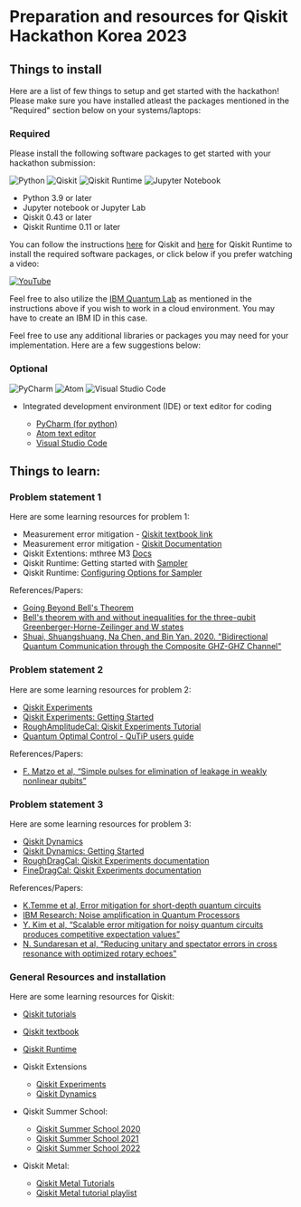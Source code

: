 # Preparation and resources for Qiskit Hackathon Korea 2023

## Things to install

Here are a list of few things to setup and get started with the hackathon! Please make sure you have installed atleast the packages mentioned in the "Required" section below on your systems/laptops:

### Required
Please install the following software packages to get started with your hackathon submission:  

![Python](https://img.shields.io/badge/python%203.x%20>=%203.9-3670A0?style=for-the-badge&logo=python&logoColor=ffdd54) ![Qiskit](https://img.shields.io/badge/Qiskit%200.43+-%236929C4.svg?style=for-the-badge&logo=Qiskit&logoColor=white)
![Qiskit Runtime](https://img.shields.io/badge/Qiskit-Runtime%200.11+-%236929C4.svg?style=for-the-badge&logo=Qiskit&logoColor=white&color=6929c4) ![Jupyter Notebook](https://img.shields.io/badge/jupyter-%23FA0F00.svg?style=for-the-badge&logo=jupyter&logoColor=white)

- Python 3.9 or later 
- Jupyter notebook or Jupyter Lab
- Qiskit 0.43 or later
- Qiskit Runtime 0.11 or later

You can follow the instructions [here](https://qiskit.org/documentation/getting_started.html) for Qiskit and [here](https://qiskit.org/ecosystem/ibm-runtime/getting_started.html) for Qiskit Runtime to install the required software packages, or click below if you prefer watching a video:  

[![YouTube](https://img.shields.io/badge/Youtube-Qiskit%20Installation-youtube%23FF0000.svg?style=for-the-badge&logo=YouTube&logoColor=FF0000&color=FFFFFF)](https://www.youtube.com/watch?v=1kRfHNUbkrg)

Feel free to also utilize the [IBM Quantum Lab](https://lab.quantum-computing.ibm.com/) as mentioned in the instructions above if you wish to work in a cloud environment. You may have to create an IBM ID in this case. 

Feel free to use any additional libraries or packages you may need for your implementation. Here are a few suggestions below:
### Optional 

 ![PyCharm](https://img.shields.io/badge/pycharm-143?style=for-the-badge&logo=pycharm&logoColor=black&color=black&labelColor=green) ![Atom](https://img.shields.io/badge/Atom-%2366595C.svg?style=for-the-badge&logo=atom&logoColor=white)  ![Visual Studio Code](https://img.shields.io/badge/Visual%20Studio%20Code-0078d7.svg?style=for-the-badge&logo=visual-studio-code&logoColor=white)

- Integrated development environment (IDE) or text editor for coding  

  - [PyCharm (for python)](https://www.jetbrains.com/pycharm/)
  - [Atom text editor](https://atom.io)
  - [Visual Studio Code](https://code.visualstudio.com)  



## Things to learn:

### Problem statement 1

Here are some learning resources for problem 1:
- Measurement error mitigation - [Qiskit textbook link](https://learn.qiskit.org/course/quantum-hardware/measurement-error-mitigation)
- Measurement error mitigation - [Qiskit Documentation](https://qiskit.org/documentation/stable/0.24/tutorials/noise/3_measurement_error_mitigation.html)
- Qiskit Extentions: mthree M3 [Docs](https://qiskit.org/ecosystem/mthree/)
- Qiskit Runtime: Getting started with [Sampler](https://qiskit.org/ecosystem/ibm-runtime/tutorials/how-to-getting-started-with-sampler.html)
- Qiskit Runtime: [Configuring Options for Sampler](https://qiskit.org/ecosystem/ibm-runtime/how_to/error-mitigation.html#configure-sampler-with-resilience-levels)
  
References/Papers:
  - [Going Beyond Bell's Theorem](https://arxiv.org/abs/0712.0921)
  - [Bell's theorem with and without inequalities for the three-qubit Greenberger-Horne-Zeilinger and W states](https://arxiv.org/abs/quant-ph/0107146)
  - [Shuai, Shuangshuang, Na Chen, and Bin Yan. 2020. "Bidirectional Quantum Communication through the Composite GHZ-GHZ Channel"](https://www.mdpi.com/2076-3417/10/16/5500)


  
### Problem statement 2
Here are some learning resources for problem 2:
- [Qiskit Experiments](https://qiskit.org/ecosystem/experiments/tutorials/index.html)
- [Qiskit Experiments: Getting Started](https://qiskit.org/ecosystem/experiments/tutorials/getting_started.html#running-your-first-experiment)
- [RoughAmplitudeCal:  Qiskit Experiments Tutorial](https://qiskit.org/ecosystem/experiments/stubs/qiskit_experiments.library.calibration.RoughAmplitudeCal.html#qiskit_experiments.library.calibration.RoughAmplitudeCal)
- [Quantum Optimal Control - QuTiP users guide](https://qutip.org/docs/latest/guide/guide-control.html)

References/Papers:
  - [F. Matzo et al, “Simple pulses for elimination of leakage in weakly nonlinear qubits”](https://arxiv.org/abs/0901.0534)


### Problem statement 3
Here are some learning resources for problem 3:

- [Qiskit Dynamics](https://qiskit.org/ecosystem/dynamics/)
- [Qiskit Dynamics: Getting Started](https://qiskit.org/ecosystem/dynamics/tutorials/qiskit_pulse.html)
- [RoughDragCal: Qiskit Experiments documentation]( https://qiskit.org/ecosystem/experiments/stubs/qiskit_experiments.library.calibration.RoughDragCal.html)
- [FineDragCal: Qiskit Experiments documentation](https://qiskit.org/ecosystem/experiments/stubs/qiskit_experiments.library.calibration.FineDragCal.html)

References/Papers:
- [K.Temme et al, Error mitigation for short-depth quantum circuits](https://arxiv.org/pdf/1612.02058.pdf)
- [IBM Research: Noise amplification in Quantum Processors](https://www.ibm.com/blogs/research/2019/03/noise-amplification-quantum-processors/)
- [Y. Kim et al, “Scalable error mitigation for noisy quantum circuits produces competitive expectation values”](https://arxiv.org/abs/2108.09197)
- [N. Sundaresan et al, “Reducing unitary and spectator errors in cross resonance with optimized rotary echoes”](https://arxiv.org/pdf/2007.02925.pdf)

### General Resources and installation

Here are some learning resources for Qiskit:
- [Qiskit tutorials](https://qiskit.org/documentation/tutorials.html)
- [Qiskit textbook](https://qiskit.org/learn/) 
- [Qiskit Runtime](https://qiskit.org/ecosystem/ibm-runtime/index.html)
- Qiskit Extensions 
   - [Qiskit Experiments](https://qiskit.org/documentation/experiments/tutorials/index.html)
   - [Qiskit Dynamics](https://qiskit.org/ecosystem/dynamics/tutorials/index.html)

- Qiskit Summer School: 
  - [Qiskit Summer School 2020](https://www.youtube.com/watch?v=Rs2TzarBX5I&list=PLOFEBzvs-VvrXTMy5Y2IqmSaUjfnhvBHR)
  - [Qiskit Summer School 2021](https://www.youtube.com/watch?v=xgA4Dx_7q34&list=PLOFEBzvs-VvqJwybFxkTiDzhf5E11p8BI)
  - [Qiskit Summer School 2022](https://www.youtube.com/playlist?list=PLOFEBzvs-Vvo5o97bYt8o1l8Ra1poMASQ)
- Qiskit Metal:
  - [Qiskit Metal Tutorials](https://qiskit.org/documentation/metal/tut/index.html)
  - [Qiskit Metal tutorial playlist](https://www.youtube.com/playlist?list=PLOFEBzvs-VvqHl5ZqVmhB_FcSqmLufsjb)
